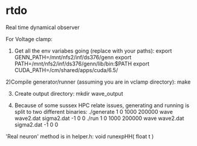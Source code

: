 # rtdo
Real time dynamical observer


For Voltage clamp:
1) Get all the env variabes going (replace with your paths):
export GENN_PATH=/mnt/nfs2/inf/ds376/genn
export PATH=/mnt/nfs2/inf/ds376/genn/lib/bin:$PATH
export CUDA_PATH=/cm/shared/apps/cuda/6.5/

2)Compile generator/runner (assuming you are in vclamp directory):
make

3) Create output directory:
mkdir wave_output

4) Because of some sussex HPC relate issues, generating and running is split to two different binaries:
./generate 1 0 1000 200000 wave wave2.dat sigma2.dat -1 0 0
./run 1 0 1000 200000 wave wave2.dat sigma2.dat -1 0 0


'Real neuron' method is in helper.h:
void runexpHH( float t )